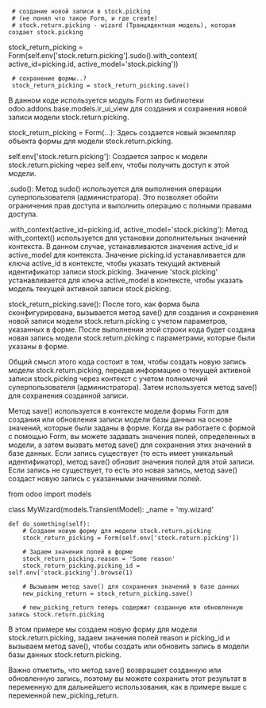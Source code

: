      # создание новой записи в stock.picking
     # (не понял что такое Form, и где create)
     # stock.return.picking - wizard (Транцидентная модель), которая создает stock.picking
     
stock_return_picking = Form(self.env['stock.return.picking'].sudo().with_context(
                            active_id=picking.id, active_model='stock.picking'))

     # сохранение формы..?
     stock_return_picking = stock_return_picking.save()

В данном коде используется модуль Form из библиотеки odoo.addons.base.models.ir_ui_view для создания и сохранения новой записи модели stock.return.picking.

stock_return_picking = Form(...): Здесь создается новый экземпляр объекта формы для модели stock.return.picking.

self.env['stock.return.picking']: Создается запрос к модели stock.return.picking через self.env, чтобы получить доступ к этой модели.

.sudo(): Метод sudo() используется для выполнения операции суперпользователя (администратора). Это позволяет обойти ограничения прав доступа и выполнить операцию с полными правами доступа.

.with_context(active_id=picking.id, active_model='stock.picking'): Метод with_context() используется для установки дополнительных значений контекста. В данном случае, устанавливаются значения active_id и active_model для контекста. Значение picking.id устанавливается для ключа active_id в контексте, чтобы указать текущий активный идентификатор записи stock.picking. Значение 'stock.picking' устанавливается для ключа active_model в контексте, чтобы указать модель текущей активной записи stock.picking.

stock_return_picking.save(): После того, как форма была сконфигурирована, вызывается метод save() для создания и сохранения новой записи модели stock.return.picking с учетом параметров, указанных в форме. После выполнения этой строки кода будет создана новая запись модели stock.return.picking с параметрами, которые были указаны в форме.

Общий смысл этого кода состоит в том, чтобы создать новую запись модели stock.return.picking, передав информацию о текущей активной записи stock.picking через контекст с учетом полномочий суперпользователя (администратора). Затем используется метод save() для сохранения созданной записи.


Метод save() используется в контексте модели формы Form для создания или обновления записи модели базы данных на основе значений, которые были заданы в форме.
Когда вы работаете с формой с помощью Form, вы можете задавать значения полей, определенных в модели, а затем вызвать метод save() для сохранения этих значений в базе данных. 
Если запись существует (то есть имеет уникальный идентификатор), метод save() обновит значения полей для этой записи. Если запись не существует, то есть это новая запись, 
метод save() создаст новую запись с указанными значениями полей.

from odoo import models

class MyWizard(models.TransientModel):
    _name = 'my.wizard'

    def do_something(self):
        # Создаем новую форму для модели stock.return.picking
        stock_return_picking = Form(self.env['stock.return.picking'])

        # Задаем значения полей в форме
        stock_return_picking.reason = 'Some reason'
        stock_return_picking.picking_id = self.env['stock.picking'].browse(1)

        # Вызываем метод save() для сохранения значений в базе данных
        new_picking_return = stock_return_picking.save()

        # new_picking_return теперь содержит созданную или обновленную запись stock.return.picking
В этом примере мы создаем новую форму для модели stock.return.picking, задаем значения полей reason и picking_id и вызываем метод save(), чтобы создать или обновить запись в модели базы данных stock.return.picking.

Важно отметить, что метод save() возвращает созданную или обновленную запись, поэтому вы можете сохранить этот результат в переменную для дальнейшего использования, как в примере выше с переменной new_picking_return.





